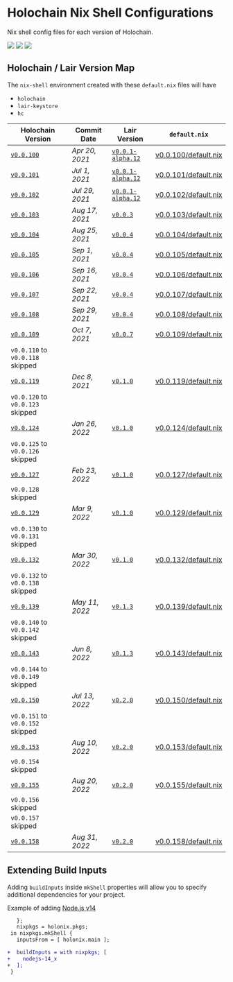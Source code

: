 
# Holochain Nix Shell Configurations
Nix shell config files for each version of Holochain.


[![](https://img.shields.io/github/issues-raw/mjbrisebois/holochain-nix-shell-configs?style=flat-square)](https://github.com/mjbrisebois/holochain-nix-shell-configs/issues)
[![](https://img.shields.io/github/issues-closed-raw/mjbrisebois/holochain-nix-shell-configs?style=flat-square)](https://github.com/mjbrisebois/holochain-nix-shell-configs/issues?q=is%3Aissue+is%3Aclosed)
[![](https://img.shields.io/github/issues-pr-raw/mjbrisebois/holochain-nix-shell-configs?style=flat-square)](https://github.com/mjbrisebois/holochain-nix-shell-configs/pulls)


## Holochain / Lair Version Map
The `nix-shell` environment created with these `default.nix` files will have

- `holochain`
- `lair-keystore`
- `hc`

| Holochain Version                                                                                  | Commit Date    | Lair Version                                                                                         | `default.nix`                                |
|----------------------------------------------------------------------------------------------------|----------------|------------------------------------------------------------------------------------------------------|----------------------------------------------|
| [`v0.0.100`](https://github.com/holochain/holochain/tree/3bd9181ea35c32993d1550591fd19720b31065f6) | *Apr 20, 2021* | [`v0.0.1-alpha.12`](https://github.com/holochain/lair/tree/2998dd3ad21928115b3a531cbc319e61bc896b78) | [v0.0.100/default.nix](v0.0.100/default.nix) |
| [`v0.0.101`](https://github.com/holochain/holochain/tree/ea726cc05aa6064c3b8b4f85fddf3e89429f018e) | *Jul 1, 2021*  | [`v0.0.1-alpha.12`](https://github.com/holochain/lair/tree/2998dd3ad21928115b3a531cbc319e61bc896b78) | [v0.0.101/default.nix](v0.0.101/default.nix) |
| [`v0.0.102`](https://github.com/holochain/holochain/tree/6535292238dc1fbd2b60433a2054f7787e4f060e) | *Jul 29, 2021* | [`v0.0.1-alpha.12`](https://github.com/holochain/lair/tree/2998dd3ad21928115b3a531cbc319e61bc896b78) | [v0.0.102/default.nix](v0.0.102/default.nix) |
| [`v0.0.103`](https://github.com/holochain/holochain/tree/f3d17d993ad8d988402cc01d73a0095484efbabb) | *Aug 17, 2021* | [`v0.0.3`](https://github.com/holochain/lair/tree/6a9aab37c90566328c13c4d048d1afaf75fc39a9)          | [v0.0.103/default.nix](v0.0.103/default.nix) |
| [`v0.0.104`](https://github.com/holochain/holochain/tree/d003eb7a45f1d7125c4701332202761721793d68) | *Aug 25, 2021* | [`v0.0.4`](https://github.com/holochain/lair/tree/d3155ac98ec550c6b5eb097923556958015f9354)          | [v0.0.104/default.nix](v0.0.104/default.nix) |
| [`v0.0.105`](https://github.com/holochain/holochain/tree/ea6b780f02069c0ef46aeef0406b0929847a2b02) | *Sep 1, 2021*  | [`v0.0.4`](https://github.com/holochain/lair/tree/d3155ac98ec550c6b5eb097923556958015f9354)          | [v0.0.105/default.nix](v0.0.105/default.nix) |
| [`v0.0.106`](https://github.com/holochain/holochain/tree/b11908875a9f6a09e8939fbf6f45ff658e3d10a6) | *Sep 16, 2021* | [`v0.0.4`](https://github.com/holochain/lair/tree/d3155ac98ec550c6b5eb097923556958015f9354)          | [v0.0.106/default.nix](v0.0.106/default.nix) |
| [`v0.0.107`](https://github.com/holochain/holochain/tree/221f3424a919224dcf1950d1059e8b88aba08f7b) | *Sep 22, 2021* | [`v0.0.4`](https://github.com/holochain/lair/tree/d3155ac98ec550c6b5eb097923556958015f9354)          | [v0.0.107/default.nix](v0.0.107/default.nix) |
| [`v0.0.108`](https://github.com/holochain/holochain/tree/cad04aec3fb5f137b2d224ab29dcc204af7b9821) | *Sep 29, 2021* | [`v0.0.4`](https://github.com/holochain/lair/tree/d3155ac98ec550c6b5eb097923556958015f9354)          | [v0.0.108/default.nix](v0.0.108/default.nix) |
| [`v0.0.109`](https://github.com/holochain/holochain/tree/e5a480ce735beaa8ae7434abdb1b6dc03d487ffa) | *Oct 7, 2021*  | [`v0.0.7`](https://github.com/holochain/lair/tree/bd92b76ad9cc18bc0c0db215e4bea9767c9003cf)          | [v0.0.109/default.nix](v0.0.109/default.nix) |
| `v0.0.110` to  `v0.0.118` skipped                                                                  |                |                                                                                                      |                                              |
| [`v0.0.119`](https://github.com/holochain/holochain/tree/9d9a556e8236234bcca64ee33620012c8a6ab095) | *Dec 8, 2021*  | [`v0.1.0`](https://github.com/holochain/lair/tree/0343621e0bfa2a941ecf53363003d1f28b7ef0e6)          | [v0.0.119/default.nix](v0.0.119/default.nix) |
| `v0.0.120` to  `v0.0.123` skipped                                                                  |                |                                                                                                      |                                              |
| [`v0.0.124`](https://github.com/holochain/holochain/tree/4a449ee985053f5b8ee0f0688b949bd26bfcb3fc) | *Jan 26, 2022* | [`v0.1.0`](https://github.com/holochain/lair/tree/0343621e0bfa2a941ecf53363003d1f28b7ef0e6)          | [v0.0.124/default.nix](v0.0.124/default.nix) |
| `v0.0.125` to  `v0.0.126` skipped                                                                  |                |                                                                                                      |                                              |
| [`v0.0.127`](https://github.com/holochain/holochain/tree/3e49d501ce1b74a700d5abae9b8b26021885f012) | *Feb 23, 2022* | [`v0.1.0`](https://github.com/holochain/lair/tree/0343621e0bfa2a941ecf53363003d1f28b7ef0e6)          | [v0.0.127/default.nix](v0.0.127/default.nix) |
| `v0.0.128` skipped                                                                                 |                |                                                                                                      |                                              |
| [`v0.0.129`](https://github.com/holochain/holochain/tree/b2eb2342d2feb68872e19636e83d199d38b01f66) | *Mar 9, 2022*  | [`v0.1.0`](https://github.com/holochain/lair/tree/0343621e0bfa2a941ecf53363003d1f28b7ef0e6)          | [v0.0.129/default.nix](v0.0.129/default.nix) |
| `v0.0.130` to  `v0.0.131` skipped                                                                  |                |                                                                                                      |                                              |
| [`v0.0.132`](https://github.com/holochain/holochain/tree/ee7242f9aa014f1024cf90401b0a4d136b59323f) | *Mar 30, 2022* | [`v0.1.0`](https://github.com/holochain/lair/tree/0343621e0bfa2a941ecf53363003d1f28b7ef0e6)          | [v0.0.132/default.nix](v0.0.132/default.nix) |
| `v0.0.132` to  `v0.0.138` skipped                                                                  |                |                                                                                                      |                                              |
| [`v0.0.139`](https://github.com/holochain/holochain/tree/9356749f7fecf2414d2d388f74037514f65571ef) | *May 11, 2022* | [`v0.1.3`](https://github.com/holochain/lair/tree/27e3a4e305e2a5d48ba625aa3bfac9516d2583ed)          | [v0.0.139/default.nix](v0.0.139/default.nix) |
| `v0.0.140` to  `v0.0.142` skipped                                                                  |                |                                                                                                      |                                              |
| [`v0.0.143`](https://github.com/holochain/holochain/tree/7f204047c56a2c165b1442cd480828a03caadde2) | *Jun 8, 2022*  | [`v0.1.3`](https://github.com/holochain/lair/tree/27e3a4e305e2a5d48ba625aa3bfac9516d2583ed)          | [v0.0.143/default.nix](v0.0.143/default.nix) |
| `v0.0.144` to  `v0.0.149` skipped                                                                  |                |                                                                                                      |                                              |
| [`v0.0.150`](https://github.com/holochain/holochain/tree/88813d781247c9db4d254063a604c22813013af5) | *Jul 13, 2022* | [`v0.2.0`](https://github.com/holochain/lair/tree/20b18781d217f172187f16a0ef86b78eb1fcd3bd)          | [v0.0.150/default.nix](v0.0.150/default.nix) |
| `v0.0.151` to  `v0.0.152` skipped                                                                  |                |                                                                                                      |                                              |
| [`v0.0.153`](https://github.com/holochain/holochain/tree/005c15c06404f41baa77e4533a32cef93a69ed3b) | *Aug 10, 2022* | [`v0.2.0`](https://github.com/holochain/lair/tree/20b18781d217f172187f16a0ef86b78eb1fcd3bd)          | [v0.0.153/default.nix](v0.0.153/default.nix) |
| `v0.0.154` skipped                                                                                 |                |                                                                                                      |                                              |
| [`v0.0.155`](https://github.com/holochain/holochain/tree/ab8c5552111da73971554ea3d80e473c97b5c650) | *Aug 20, 2022* | [`v0.2.0`](https://github.com/holochain/lair/tree/20b18781d217f172187f16a0ef86b78eb1fcd3bd)          | [v0.0.155/default.nix](v0.0.155/default.nix) |
| `v0.0.156` skipped                                                                                 |                |                                                                                                      |                                              |
| `v0.0.157` skipped                                                                                 |                |                                                                                                      |                                              |
| [`v0.0.158`](https://github.com/holochain/holochain/tree/0cd777c789ee13ca655f9bffbd7fe11b49e47824) | *Aug 31, 2022* | [`v0.2.0`](https://github.com/holochain/lair/tree/20b18781d217f172187f16a0ef86b78eb1fcd3bd)          | [v0.0.158/default.nix](v0.0.158/default.nix) |



## Extending Build Inputs
Adding `buildInputs` inside `mkShell` properties will allow you to specify additional dependencies
for your project.

Example of adding [Node.js v14](https://nodejs.org/dist/latest-v14.x/docs/api/)
```diff
   };
   nixpkgs = holonix.pkgs;
 in nixpkgs.mkShell {
   inputsFrom = [ holonix.main ];

+  buildInputs = with nixpkgs; [
+    nodejs-14_x
+  ];
 }
```
